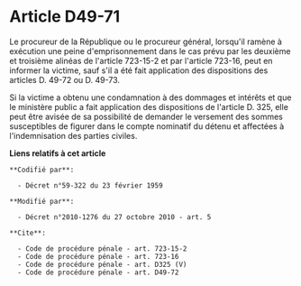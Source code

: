 # Article D49-71

Le procureur de la République ou le procureur général, lorsqu'il ramène à exécution une peine d'emprisonnement dans le cas
prévu par les deuxième et troisième alinéas de l'article 723-15-2 et par l'article 723-16, peut en informer la victime, sauf
s'il a été fait application des dispositions des articles D. 49-72 ou D. 49-73. 

Si la victime a obtenu une condamnation à des dommages et intérêts et que le ministère public a fait application des
dispositions de l'article D. 325, elle peut être avisée de sa possibilité de demander le versement des sommes susceptibles de
figurer dans le compte nominatif du détenu et affectées à l'indemnisation des parties civiles.

**Liens relatifs à cet article**

	**Codifié par**:

	  - Décret n°59-322 du 23 février 1959

	**Modifié par**:

	  - Décret n°2010-1276 du 27 octobre 2010 - art. 5

	**Cite**:

	  - Code de procédure pénale - art. 723-15-2
	  - Code de procédure pénale - art. 723-16
	  - Code de procédure pénale - art. D325 (V)
	  - Code de procédure pénale - art. D49-72
